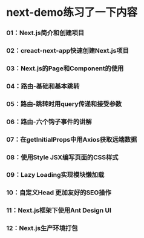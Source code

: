 # next-demo练习了一下内容

### 01：Next.js简介和创建项目
### 02：creact-next-app快速创建Next.js项目
### 03：Next.js的Page和Component的使用
### 04：路由-基础和基本跳转
### 05：路由-跳转时用query传递和接受参数
### 06：路由-六个钩子事件的讲解
### 07：在getInitialProps中用Axios获取远端数据
### 08：使用Style JSX编写页面的CSS样式
### 09：Lazy Loading实现模块懒加载
### 10：自定义Head 更加友好的SEO操作
### 11：Next.js框架下使用Ant Design UI
### 12：Next.js生产环境打包
